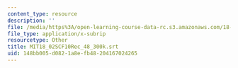 ```yaml
---
content_type: resource
description: ''
file: /media/https%3A/open-learning-course-data-rc.s3.amazonaws.com/18-02sc-multivariable-calculus-fall-2010/148bb005d0821a8efb48204167024265_MIT18_02SCF10Rec_48_300k.srt
file_type: application/x-subrip
resourcetype: Other
title: MIT18_02SCF10Rec_48_300k.srt
uid: 148bb005-d082-1a8e-fb48-204167024265
---
```

